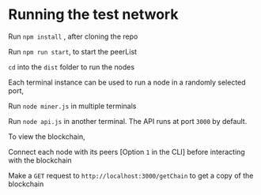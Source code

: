 # Running the test network

Run `npm install` , after cloning the repo

Run `npm run start`, to start the peerList

`cd` into the `dist` folder to run the nodes

Each terminal instance can be used to run a node in a randomly selected port,

Run `node miner.js` in multiple terminals

Run `node api.js` in another terminal. The API runs at port `3000` by default.

To view the blockchain, 

Connect each node with its peers [Option `1` in the CLI] before interacting with the blockchain

Make a `GET` request to `http://localhost:3000/getChain` to get a copy of the blockchain
